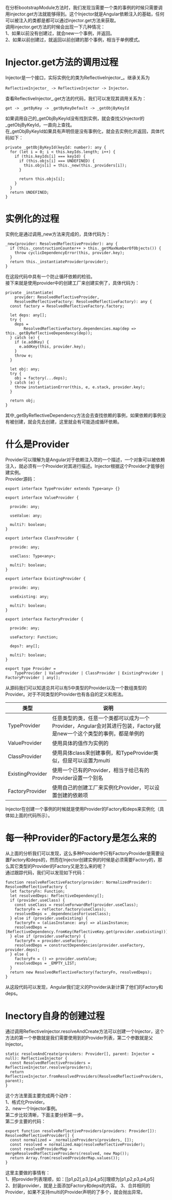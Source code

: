 在分析bootstrapModule方法时，我们发现当需要一个类的事例的时候只需要调用injector.get方法就能够得到。这个Injector就是Angular依赖注入的基础，任何可以被注入的类都是都可以通过injector.get方法来获取。  
调用injector.get方法的时候会出现一下几种情况：  
1、如果以前没有创建过，就会new一个事例，并返回。  
2、如果以前创建过，就返回以前创建的那个事例，相当于单例模式。  

# Injector.get方法的调用过程
Injector是一个接口，实际实例化的类为ReflectiveInjector_。继承关系为  
```
ReflectiveInjector_ -> ReflectiveInjector -> Injector。  
```
查看ReflectiveInjector_.get方法的代码，我们可以发现其调用关系为：  
```
get -> _getByKey -> _getByKeyDefault -> _getObjByKeyId
```
如果调用自己的_getObjByKeyId没有找到实例，就会查找父Injector的_getObjByKeyId，一直向上查找。  
在_getObjByKeyId如果具有声明但是没有事例化，就会去实例化并返回，具体代码如下：  
```
private _getObjByKeyId(keyId: number): any {
  for (let i = 0; i < this.keyIds.length; i++) {
    if (this.keyIds[i] === keyId) {
      if (this.objs[i] === UNDEFINED) {
        this.objs[i] = this._new(this._providers[i]);
      }

      return this.objs[i];
    }
  }
  return UNDEFINED;
}
```
# 实例化的过程
实例化是通过调用_new方法来完成的，具体代码为：
```
_new(provider: ResolvedReflectiveProvider): any {
  if (this._constructionCounter++ > this._getMaxNumberOfObjects()) {
    throw cyclicDependencyError(this, provider.key);
  }
  return this._instantiateProvider(provider);
}
```
在这段代码中具有一个防止循环依赖的检验。  
接下来就是使用provider中的创建工厂来创建实例了，具体代码为：
```
private _instantiate(
    provider: ResolvedReflectiveProvider,
    ResolvedReflectiveFactory: ResolvedReflectiveFactory): any {
  const factory = ResolvedReflectiveFactory.factory;

  let deps: any[];
  try {
    deps =
        ResolvedReflectiveFactory.dependencies.map(dep => this._getByReflectiveDependency(dep));
  } catch (e) {
    if (e.addKey) {
      e.addKey(this, provider.key);
    }
    throw e;
  }

  let obj: any;
  try {
    obj = factory(...deps);
  } catch (e) {
    throw instantiationError(this, e, e.stack, provider.key);
  }

  return obj;
}
```
其中_getByReflectiveDependency方法会去查找依赖的事例，如果依赖的事例没有被创建，就会先去创建，这里就会有可能造成循环依赖。  
# 什么是Provider
Provider可以理解为是Angular对于依赖注入项的一个描述，一个对象可以被依赖注入，就必须有一个Provider对其进行描述。Injector根据这个Provider才能够创建实例。  
Provider源码：  
```
export interface TypeProvider extends Type<any> {}

export interface ValueProvider {

  provide: any;

  useValue: any;

  multi?: boolean;
}

export interface ClassProvider {

  provide: any;

  useClass: Type<any>;

  multi?: boolean;
}

export interface ExistingProvider {

  provide: any;

  useExisting: any;

  multi?: boolean;
}

export interface FactoryProvider {

  provide: any;

  useFactory: Function;

  deps?: any[];

  multi?: boolean;
}

export type Provider =
    TypeProvider | ValueProvider | ClassProvider | ExistingProvider | FactoryProvider | any[];
```
从源码我们可以知道总共可以有5中类型的Provider以及一个数组类型的Provider。对于不同类型的Provider也有各自的定义和用法。  

|类型|说明|  
|---|---|  
|TypeProvider|任意类型的类，任意一个类都可以成为一个Provider，Angular会对其进行包装，Factory就是new一个这个类型的事例，都是单例的|  
|ValueProvider|使用具体的值作为实例的|  
|ClassProvider|使用具体class来创建事例，和TypeProvider类似，但是可以设置为multi|  
|ExistingProvider|使用一个已有的Provider，相当于给已有的Provider设置一个别名|  
|FactoryProvider|使用自己的创建工厂来实例化Provider，可以设置创建的依赖项|  
Injector在创建一个事例的时候就是使用Provider的Factory和deps来实例化（具体如上面的代码所示）。
# 每一种Provider的Factory是怎么来的
从上面的分析我们可以发现，这么多种Provider中只有FactoryProvider是需要设置Factory和deps的，然而在Injector创建实例的时候是必须需要Factory的，那么其它类型的Provider的Factory又是怎么来的呢？  
通过跟踪代码，我们可以发现如下代码：
```
function resolveReflectiveFactory(provider: NormalizedProvider): ResolvedReflectiveFactory {
  let factoryFn: Function;
  let resolvedDeps: ReflectiveDependency[];
  if (provider.useClass) {
    const useClass = resolveForwardRef(provider.useClass);
    factoryFn = reflector.factory(useClass);
    resolvedDeps = _dependenciesFor(useClass);
  } else if (provider.useExisting) {
    factoryFn = (aliasInstance: any) => aliasInstance;
    resolvedDeps = [ReflectiveDependency.fromKey(ReflectiveKey.get(provider.useExisting))];
  } else if (provider.useFactory) {
    factoryFn = provider.useFactory;
    resolvedDeps = constructDependencies(provider.useFactory, provider.deps);
  } else {
    factoryFn = () => provider.useValue;
    resolvedDeps = _EMPTY_LIST;
  }
  return new ResolvedReflectiveFactory(factoryFn, resolvedDeps);
}
```
从这段代码可以发现，Angular我们定义的Provider从新计算了他们的Factory和deps。  
# Inectory自身的创建过程
通过调用ReflectiveInjector.resolveAndCreate方法可以创建一个Injector，这个方法的第一个参数就是我们需要使用到的Provider列表，第二个参数就是父Injector。  
```
static resolveAndCreate(providers: Provider[], parent: Injector = null): ReflectiveInjector {
  const ResolvedReflectiveProviders = ReflectiveInjector.resolve(providers);
  return ReflectiveInjector.fromResolvedProviders(ResolvedReflectiveProviders, parent);
}
```
这个方法里面主要完成两个动作：  
1、格式化Provider。  
2、new一个Injector事例。  
第二步比较清晰，下面主要分析第一步。  
第二步主要的代码：
```
export function resolveReflectiveProviders(providers: Provider[]): ResolvedReflectiveProvider[] {
  const normalized = _normalizeProviders(providers, []);
  const resolved = normalized.map(resolveReflectiveProvider);
  const resolvedProviderMap = mergeResolvedReflectiveProviders(resolved, new Map());
  return Array.from(resolvedProviderMap.values());
}
```
这里主要做的事情有：  
1、把provider列表理顺，如：[[p1,p2],p3,[p4,p5]]理顺为[p1,p2,p3,p4,p5]  
2、封装provider，就是上面添加Factory和deps的内容。
3、合并相同的Provider，如果不支持multi的Provider声明的了多个，就会抛出异常。
